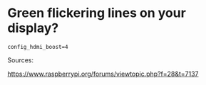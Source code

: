 # Green flickering lines on your display?

```
config_hdmi_boost=4
```

Sources:

https://www.raspberrypi.org/forums/viewtopic.php?f=28&t=7137
